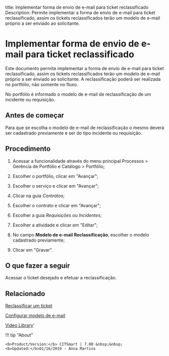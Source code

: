 title: Implementar forma de envio de e-mail para ticket reclassificado
Description: Permite implementar a forma de envio de e-mail para ticket reclassificado, assim os tickets reclassificados terão um modelo de e-mail próprio a ser enviado ao solicitante.
# Implementar forma de envio de e-mail para ticket reclassificado

Este documento permite implementar a forma de envio de e-mail para ticket
reclassificado, assim os tickets reclassificados terão um modelo de e-mail
próprio a ser enviado ao solicitante. A reclassificação poderá ser realizada no
portfólio, não somente no fluxo.

No portfólio é informado o modelo de e-mail de reclassificação de um incidente
ou requisição.

Antes de começar
--------------------

Para que se escolha o modelo de e-mail de reclassificação o mesmo deverá ser
cadastrado previamente e ser do tipo incidente ou requisição.

Procedimento
----------------

1.  Acessar a funcionalidade através do menu principal Processos \> Gerência de
    Portfólio e Catálogo \> Portfólio;

2.  Escolher o portfólio, clicar em "Avançar";

3.  Escolher o serviço e clicar em "Avançar";

4.  Clicar na guia *Contratos*;

5.  Escolher o contrato e clicar em "Avançar";

6.  Escolher a guia *Requisições* ou *Incidentes*;

7.  Escolher a atividade e clicar em "Editar";

8.  No campo **Modelo de e-mail Reclassificação**, escolher o modelo cadastrado
    previamente;

9.  Clicar em "Gravar".

O que fazer a seguir
--------------------

Acessar o ticket desejado e efetuar a reclassificação.


Relacionado
-------

[Reclassificar um ticket](/pt-br/citsmart-7/processes/tickets/use/reclassify-ticket.html)

[Configurar modelo de e-mail](/pt-br/citsmart-7/platform-administration/email-settings/email-templates-configure-email-template.html)

<i class='fa fa-youtube-play  fa-2x' style='color:#97ce17;vertical-align: middle;'> </i> [Video Library](https://www.youtube.com/playlist?list=PLB5qK2uzf2RPUBXWp7r7A0YUQY07qkSrO)'

!!! tip "About"

    <b>Product/Version:</b> CITSmart | 7.00 &nbsp;&nbsp;
    <b>Updated:</b>01/16/2019 - Anna Martins

